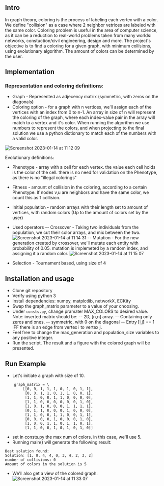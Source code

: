 # 

## Intro

In graph theory, coloring is the process of labeling each vertex with a color.
We define "collision" as a case where 2 neighbor vetrices are labeled with the same color.
Coloring problem is useful in the area of computer science, as it can be a reduction to real-world problems taken from many worlds: networks, constuction/civil engineering, design and more.
The project's objective is to find a coloring for a given graph, with minimum collisions, using evolutionary algorithm.
The amount of colors can be determined by the user.

## Implementation
### Representation and coloring definitions:
- Graph - Represented as adjecency matrix (symmetric, with zeros on the diagonals)
- Coloring option - for a graph with n vertices, we'll assign each of the vertices with an index from 0 to n-1. An array in size of n will represent the coloring of the graph, where each index-value pair in the array will match to a vertex and it's color.
When running the algorithm we use numbers to represent the colors, and when projecting to the final solution we use a python dictionary to match each of the numbers with a valid color.

![Screenshot 2023-01-14 at 11 12 09](https://user-images.githubusercontent.com/63665467/212464893-d8722884-d6a6-4fa1-894f-5d8ebfc3810e.png)


Evolutionary definitions:
- Phenotype - array with a cell for each vertex. the value each cell holds is the color of the cell.
there is no need for validation on the Phenotype, as there is no "illegal colorings"
- Fitness - amount of collision in the coloring, according to a certain Phenotype.
If nodes v,u are neighbors and have the same color, we count this as 1 collision.
- Initial population - random arrays with their length set to amount of vertices, with random colors (Up to the amount of colors set by the user)

- Used operators
-- Crossover - Taking two individuals from the population, we cut their color arrays, and mix between the two.
![Screenshot 2023-01-14 at 11 14 31](https://user-images.githubusercontent.com/63665467/212464927-af77571b-86de-494c-abc2-ca6e96abc839.png)
-- Mutation - For the new generation created by crossover, we'll mutate each entity with probability of 0.05. mutation is implemeted by a random index, and assigning it a random color.
![Screenshot 2023-01-14 at 11 15 07](https://user-images.githubusercontent.com/63665467/212464944-8337daff-b6cb-43aa-a01f-cc3e1bb26e84.png)
- Selection - Tournament based, using size of 4

## Installation and usage

- Clone git repository
- Verify using python 3
- Install dependencies: numpy, matplotlib, networkX, ECKity
- Swap the graph_matrix parameter to a value of your choosing.
- Under `consts.py`, change pramater MAX_COLORS to desired value.
Note: inserted matrix should be:
-- 2D, [n,n] array.
-- Containing only zeros and ones.
-- symmetric, with 0 on the diagonal
-- Entry [i,j] == 1 IFF there is an edge from vertex i to vertex j.
- Feel free to change the max_generation and population_size variables to any positive integer.
- Run the script. The result and a figure with the colored graph will be presented.

## Run Example

- Let's initiate a graph with size of 10.
```
    graph_matrix = \
        [[0, 0, 1, 1, 1, 0, 1, 0, 1, 1],
         [0, 0, 1, 1, 0, 1, 1, 0, 0, 1],
         [1, 1, 0, 0, 1, 1, 0, 0, 0, 0],
         [1, 1, 0, 0, 0, 0, 0, 0, 1, 0],
         [1, 0, 1, 0, 0, 0, 1, 1, 1, 1],
         [0, 1, 1, 0, 0, 0, 1, 0, 0, 0],
         [1, 1, 0, 0, 1, 1, 0, 0, 1, 1],
         [0, 0, 0, 0, 1, 0, 0, 0, 1, 0],
         [1, 0, 0, 1, 1, 0, 1, 1, 0, 1],
         [1, 1, 0, 0, 1, 0, 1, 0, 1, 0]]
```
-  set in consts.py the max num of colors. in this case, we'll use 5.
- Running main() will generate the following result:
```
Best solution found: 
Solution: [1, 0, 4, 4, 0, 3, 4, 2, 3, 2]
number of collisions: 0
Amount of colors in the solution is 5
```
- We'll also get a view of the colored graph:
![Screenshot 2023-01-14 at 11 33 07](https://user-images.githubusercontent.com/63665467/212465545-e51e44c9-a908-4111-99c6-ce198ffeeed8.png)
